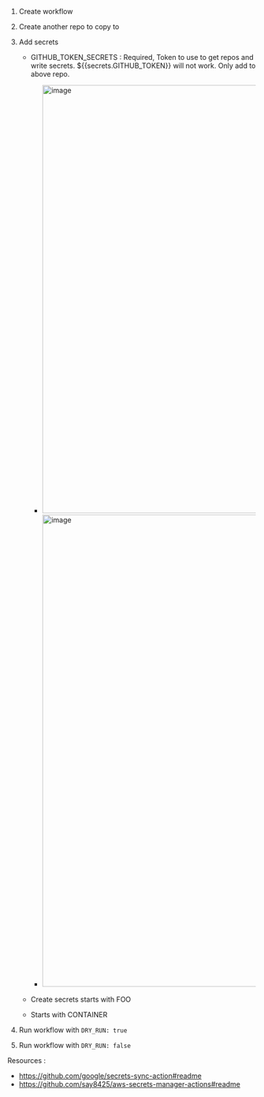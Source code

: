 1. Create workflow
2. Create another repo to copy to
3. Add secrets
   - GITHUB_TOKEN_SECRETS : Required, Token to use to get repos and write secrets. ${{secrets.GITHUB_TOKEN}} will not work. Only add to above repo.
       - <img width="868" alt="image" src="https://user-images.githubusercontent.com/58063491/168108601-95501126-f85d-4d23-afca-c4bc559c3a2f.png">

       - <img width="957" alt="image" src="https://user-images.githubusercontent.com/58063491/168108211-92f48588-bfcd-4001-8d6a-38713a40dd99.png">

   - Create secrets starts with FOO
   - Starts with CONTAINER

4. Run workflow with `DRY_RUN: true`
5. Run workflow with `DRY_RUN: false`


Resources :
 - https://github.com/google/secrets-sync-action#readme
 - https://github.com/say8425/aws-secrets-manager-actions#readme
